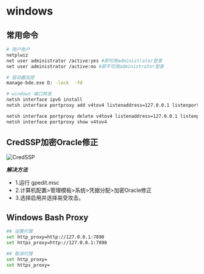 # windows

## 常用命令

```bash
# 用户账户
netplwiz
net user administrator /active:yes #即可用administrator登录
net user administrator /active:no #即不可用administrator登录

# 驱动器加密
manage-bde.exe D: -lock  -fd

# windows 端口转发
netsh interface ipv6 install
netsh interface portproxy add v4tov4 listenaddress=127.0.0.1 listenport=80 connectaddress=10.10.0.1 connectport=22

netsh interface portproxy delete v4tov4 listenaddress=127.0.0.1 listenport=80
netsh interface portproxy show v4tov4
```

## CredSSP加密Oracle修正

![CredSSP](https://cdn.fkwar.com/813569BB-E5A9-494C-AE24-03F76B9D8C89.png)

_**解决方法**_

* 1.运行 gpedit.msc
* 2.计算机配置&gt;管理模板&gt;系统&gt;凭据分配&gt;加密Oracle修正
* 3.选择启用并选择易受攻击。


## Windows Bash Proxy

```bash
## 设置代理
set http_proxy=http://127.0.0.1:7890
set https_proxy=http://127.0.0.1:7890

## 取消代理
set http_proxy=
set https_proxy=
```
